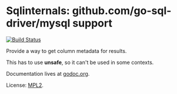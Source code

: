 Sqlinternals: github.com/go-sql-driver/mysql support
============
[![Build Status](https://travis-ci.org/arnehormann/sqlinternals.png?branch=master)](https://travis-ci.org/arnehormann/sqlinternals)

Provide a way to get column metadata for results.

This has to use **unsafe**, so it can't be used in some contexts.

Documentation lives at [godoc.org](http://godoc.org/github.com/arnehormann/sqlinternals/mysqlinternals).

License: [MPL2](https://github.com/arnehormann/sqlinternals/blob/master/LICENSE.md).